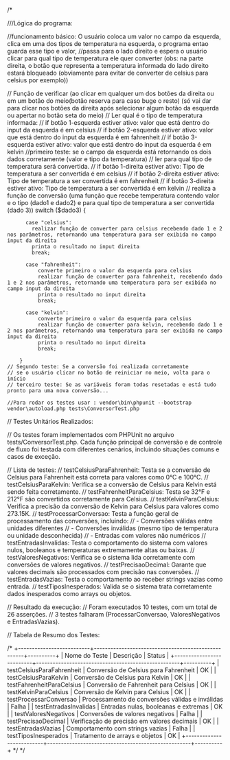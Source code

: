 /*       

  ///Lógica do programa:

  //funcionamento básico: O usuário coloca um valor no campo da esquerda, clica em uma dos tipos de temperatura na esquerda, o programa entao guarda esse tipo e valor,
  //passa para o lado direito e espera o usuário clicar para qual tipo de temperatura ele quer converter (obs: na parte direita, o botão que representa a temperatura informada do lado direito estará bloqueado (obviamente para evitar de converter de celsius para celsius por exemplo))

  // Função de verificar (ao clicar em qualquer um dos botões da direita ou em um botão do meio(botão reserva para caso buge o resto) (só vai dar para clicar nos botões da direita após selecionar algum botão da esquerda ou apertar no botão seta do meio) 
    // Ler qual é o tipo de temperatura informada:
      // if botão 1-esquerda estiver ativo: valor que está dentro do input da esquerda é em celsius
      // if botão 2-esquerda estiver ativo: valor que está dentro do input da esquerda é em fahrenheit
      // if botão 3-esquerda estiver ativo: valor que está dentro do input da esquerda é em kelvin
    //primeiro teste: se o campo da esquerda está retornando os dois dados corretamente (valor e tipo da temperatura)
    // ler para qual tipo de temperatura será convertida.
      // if botão 1-direita estiver ativo: Tipo de temperatura a ser convertida é em celsius 
      // if botão 2-direita estiver ativo: Tipo de temperatura a ser convertida é em fahrenheit
      // if botão 3-direita estiver ativo: Tipo de temperatura a ser convertida é em kelvin
    // realiza a função de conversão (uma função que recebe temperatura contendo valor e o tipo (dado1 e dado2) e para qual tipo de temperatura a ser convertida (dado 3))
       switch ($dado3) {
           
          case "celsius":               
            realizar função de converter para celsius recebendo dado 1 e 2 nos parâmetros, retornando uma temperatura para ser exibida no campo input da direita
            printa o resultado no input direita
            break;

          case "fahrenheit":
              converte primeiro o valor da esquerda para celsius
              realizar função de converter para fahrenheit, recebendo dado 1 e 2 nos parâmetros, retornando uma temperatura para ser exibida no campo input da direita
              printa o resultado no input direita
              break;

          case "kelvin":
              converte primeiro o valor da esquerda para celsius
              realizar função de converter para kelvin, recebendo dado 1 e 2 nos parâmetros, retornando uma temperatura para ser exibida no campo input da direita
              printa o resultado no input direita
              break;

        }
    // Segundo teste: Se a conversão foi realizada corretamente
    // se o usuário clicar no botão de reiniciar no meio, volta para o início
    // terceiro teste: Se as variáveis foram todas resetadas e está tudo pronto para uma nova conversão...

    //Para rodar os testes usar : vendor\bin\phpunit --bootstrap vendor\autoload.php tests\ConversorTest.php



  // Testes Unitários Realizados:

  // Os testes foram implementados com PHPUnit no arquivo tests/ConversorTest.php. Cada função principal de conversão e de controle de fluxo foi testada com diferentes cenários, incluindo situações comuns e casos de exceção.

  // Lista de testes:
      // testCelsiusParaFahrenheit: Testa se a conversão de Celsius para Fahrenheit está correta para valores como 0°C e 100°C.
      // testCelsiusParaKelvin: Verifica se a conversão de Celsius para Kelvin está sendo feita corretamente.
      // testFahrenheitParaCelsius: Testa se 32°F e 212°F são convertidos corretamente para Celsius.
      // testKelvinParaCelsius: Verifica a precisão da conversão de Kelvin para Celsius para valores como 273.15K.
      // testProcessarConversao: Testa a função geral de processamento das conversões, incluindo:
          // - Conversões válidas entre unidades diferentes
          // - Conversões inválidas (mesmo tipo de temperatura ou unidade desconhecida)
          // - Entradas com valores não numéricos
      // testEntradasInvalidas: Testa o comportamento do sistema com valores nulos, booleanos e temperaturas extremamente altas ou baixas.
      // testValoresNegativos: Verifica se o sistema lida corretamente com conversões de valores negativos.
      // testPrecisaoDecimal: Garante que valores decimais são processados com precisão nas conversões.
      // testEntradasVazias: Testa o comportamento ao receber strings vazias como entrada.
      // testTiposInesperados: Valida se o sistema trata corretamente dados inesperados como arrays ou objetos.

  // Resultado da execução:
      // Foram executados 10 testes, com um total de 26 asserções.
      // 3 testes falharam (ProcessarConversao, ValoresNegativos e EntradasVazias).

  // Tabela de Resumo dos Testes:

  /*
  +--------------------------+----------------------------------------------------+----------+
  | Nome do Teste           | Descrição                                          | Status   |
  +--------------------------+----------------------------------------------------+----------+
  | testCelsiusParaFahrenheit | Conversão de Celsius para Fahrenheit             | OK       |
  | testCelsiusParaKelvin     | Conversão de Celsius para Kelvin                 | OK       |
  | testFahrenheitParaCelsius | Conversão de Fahrenheit para Celsius             | OK       |
  | testKelvinParaCelsius     | Conversão de Kelvin para Celsius                 | OK       |
  | testProcessarConversao    | Processamento de conversões válidas e inválidas  | Falha    |
  | testEntradasInvalidas     | Entradas nulas, booleanas e extremas             | OK       |
  | testValoresNegativos      | Conversões de valores negativos                  | Falha    |
  | testPrecisaoDecimal       | Verificação de precisão em valores decimais      | OK       |
  | testEntradasVazias        | Comportamento com strings vazias                 | Falha    |
  | testTiposInesperados      | Tratamento de arrays e objetos                   | OK       |
  +--------------------------+----------------------------------------------------+----------+
  */
*/
